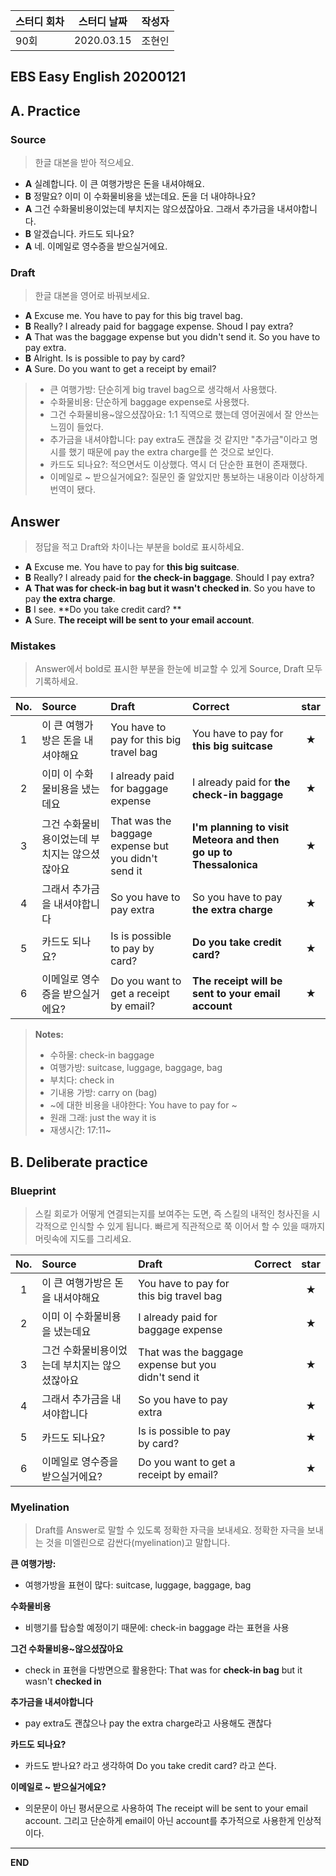 **스터디 회차** | **스터디 날짜** | **작성자**
---| ---| ---|
90회  | 2020.03.15  | 조현인 |  

## EBS Easy English 20200121

## A. Practice

### Source

> 한글 대본을 받아 적으세요.

* **A** 실례합니다. 이 큰 여행가방은 돈을 내셔야해요.
* **B** 정말요? 이미 이 수화물비용을 냈는데요. 돈을 더 내야하나요?
* **A** 그건 수화물비용이었는데 부치지는 않으셨잖아요. 그래서 추가금을 내셔야합니다.
* **B** 알겠습니다. 카드도 되나요?
* **A** 네. 이메일로 영수증을 받으실거에요.


### Draft

> 한글 대본을 영어로 바꿔보세요.

* **A** Excuse me. You have to pay for this big travel bag.
* **B** Really? I already paid for baggage expense. Shoud I pay extra?
* **A** That was the baggage expense but you didn't send it. So you have to pay extra.
* **B** Alright. Is is possible to pay by card?
* **A** Sure. Do you want to get a receipt by email?

> * 큰 여행가방: 단순히게 big travel bag으로 생각해서 사용했다.
> * 수화물비용: 단순하게 baggage expense로 사용했다.
> * 그건 수화물비용~않으셨잖아요: 1:1 직역으로 했는데 영어권에서 잘 안쓰는 느낌이 들었다.
> * 추가금을 내셔야합니다: pay extra도 괜찮을 것 같지만 "추가금"이라고 명시를 했기 때문에 pay the extra charge를 쓴 것으로 보인다.
> * 카드도 되나요?: 적으면서도 이상했다. 역시 더 단순한 표현이 존재했다.
> * 이메일로 ~ 받으실거에요?: 질문인 줄 알았지만 통보하는 내용이라 이상하게 번역이 됐다.

## Answer

> 정답을 적고 Draft와 차이나는 부분을 bold로 표시하세요.

* **A** Excuse me. You have to pay for **this big suitcase**.
* **B** Really? I already paid for **the check-in baggage**. Should I pay extra?
* **A** **That was for check-in bag but it wasn't checked in**. So you have to pay **the extra charge**.
* **B** I see. **Do you take credit card? **
* **A** Sure. **The receipt will be sent to your email account**.

### Mistakes

> Answer에서 bold로 표시한 부분을 한눈에 비교할 수 있게 Source, Draft 모두 기록하세요.

| No. | Source | Draft | Correct | star |
| :---: | :--- | :--- | :--- | :---: |
| 1 | 이 큰 여행가방은 돈을 내셔야해요 | You have to pay for this big travel bag | You have to pay for **this big suitcase** | ★ |
| 2 | 이미 이 수화물비용을 냈는데요 | I already paid for baggage expense |  I already paid for **the check-in baggage** | ★ |
| 3 | 그건 수화물비용이었는데 부치지는 않으셨잖아요 | That was the baggage expense but you didn't send it | **I'm planning to visit Meteora and then go up to Thessalonica** | ★ |
| 4 | 그래서 추가금을 내셔야합니다 | So you have to pay extra | So you have to pay **the extra charge** | ★ |
| 5 | 카드도 되나요? | Is is possible to pay by card? |  **Do you take credit card?** | ★ |
| 6 | 이메일로 영수증을 받으실거에요? | Do you want to get a receipt by email? | **The receipt will be sent to your email account**  | ★ |

> **Notes:**
> * 수하물: check-in baggage
> * 여행가방: suitcase, luggage, baggage, bag
> * 부치다: check in
> * 기내용 가방: carry on (bag)
> * ~에 대한 비용을 내야한다: You have to pay for ~
> * 원래 그래: just the way it is
> * 재생시간: 17:11~

## B. Deliberate practice

### Blueprint

> 스킬 회로가 어떻게 연결되는지를 보여주는 도면, 즉 스킬의 내적인 청사진을 시각적으로 인식할 수 있게 됩니다. 빠르게 직관적으로 쭉 이어서 할 수 있을 때까지 머릿속에 지도를 그리세요.

| No. | Source | Draft | Correct | star |
| :---: | :--- | :--- | :--- | :---: |
| 1 | 이 큰 여행가방은 돈을 내셔야해요 | You have to pay for this big travel bag | | ★ |
| 2 | 이미 이 수화물비용을 냈는데요 | I already paid for baggage expense |  | ★ |
| 3 | 그건 수화물비용이었는데 부치지는 않으셨잖아요 | That was the baggage expense but you didn't send it |  | ★ |
| 4 | 그래서 추가금을 내셔야합니다 | So you have to pay extra |  | ★ |
| 5 | 카드도 되나요? | Is is possible to pay by card? | | ★ |
| 6 | 이메일로 영수증을 받으실거에요? | Do you want to get a receipt by email? |  | ★ |

### Myelination

> Draft를 Answer로 말할 수 있도록 정확한 자극을 보내세요. 정확한 자극을 보내는 것을 미엘린으로 감싼다(myelination)고 말합니다.

**큰 여행가방:**

* 여행가방을 표현이 많다: suitcase, luggage, baggage, bag

**수화물비용**

* 비행기를 탑승할 예정이기 때문에: check-in baggage 라는 표현을 사용

**그건 수화물비용~않으셨잖아요**

  * check in 표현을 다방면으로 활용한다: That was for **check-in bag** but it wasn't **checked in**

**추가금을 내셔야합니다**

* pay extra도 괜찮으나 pay the extra charge라고 사용해도 괜찮다

**카드도 되나요?**

* 카드도 받나요? 라고 생각하여 Do you take credit card? 라고 쓴다.

**이메일로 ~ 받으실거에요?**
* 의문문이 아닌 평서문으로 사용하여 The receipt will be sent to your email account. 그리고 단순하게 email이 아닌 account를 추가적으로 사용한게 인상적이다.



---

**END**
